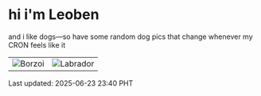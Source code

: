 # hi i'm Leoben

and i like dogs—so have some random dog pics that change whenever my CRON feels like it

|  |  |
|--------|----------|
| ![Borzoi](https://random-dog-vercel.vercel.app/api/random-borzoi?v=1750693248) | ![Labrador](https://random-dog-vercel.vercel.app/api/random-labrador?v=1750693248) |

Last updated: 2025-06-23 23:40 PHT

